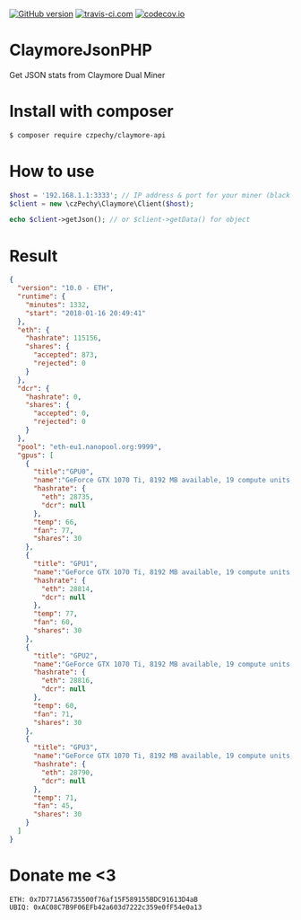 [![GitHub version](https://badge.fury.io/gh/czPechy%2FClaymoreJsonPHP.svg)](http://badge.fury.io/gh/czPechy%2FClaymoreJsonPHP)
[![travis-ci.com](https://travis-ci.com/czPechy/ClaymoreJsonPHP.svg?branch=master)](https://travis-ci.com/czPechy/ClaymoreJsonPHP)
[![codecov.io](https://codecov.io/github/czPechy/ClaymoreJsonPHP/coverage.svg?branch=master)](https://codecov.io/github/czPechy/ClaymoreJsonPHP?branch=master)

# ClaymoreJsonPHP
Get JSON stats from Claymore Dual Miner

# Install with composer
```sh
$ composer require czpechy/claymore-api
```

# How to use
```php
$host = '192.168.1.1:3333'; // IP address & port for your miner (black console claymore response)
$client = new \czPechy\Claymore\Client($host);

echo $client->getJson(); // or $client->getData() for object
```

# Result
```json
{
  "version": "10.0 - ETH",
  "runtime": {
    "minutes": 1332,
    "start": "2018-01-16 20:49:41"
  },
  "eth": {
    "hashrate": 115156,
    "shares": {
      "accepted": 873,
      "rejected": 0
    }
  },
  "dcr": {
    "hashrate": 0,
    "shares": {
      "accepted": 0,
      "rejected": 0
    }
  },
  "pool": "eth-eu1.nanopool.org:9999",
  "gpus": [
    {
      "title":"GPU0",
      "name":"GeForce GTX 1070 Ti, 8192 MB available, 19 compute units, capability: 6.1",
      "hashrate": {
        "eth": 28735,
        "dcr": null
      },
      "temp": 66,
      "fan": 77,
      "shares": 30
    },
    {
      "title": "GPU1",
      "name":"GeForce GTX 1070 Ti, 8192 MB available, 19 compute units, capability: 6.1",
      "hashrate": {
        "eth": 28814,
        "dcr": null
      },
      "temp": 77,
      "fan": 60,
      "shares": 30
    },
    {
      "title": "GPU2",
      "name":"GeForce GTX 1070 Ti, 8192 MB available, 19 compute units, capability: 6.1",
      "hashrate": {
        "eth": 28816,
        "dcr": null
      },
      "temp": 60,
      "fan": 71,
      "shares": 30
    },
    {
      "title": "GPU3",
      "name":"GeForce GTX 1070 Ti, 8192 MB available, 19 compute units, capability: 6.1",
      "hashrate": {
        "eth": 28790,
        "dcr": null
      },
      "temp": 71,
      "fan": 45,
      "shares": 30
    }
  ]
}
```

# Donate me <3
```
ETH: 0x7D771A56735500f76af15F589155BDC91613D4aB
UBIQ: 0xAC08C7B9F06EFb42a603d7222c359e0fF54e0a13
```

